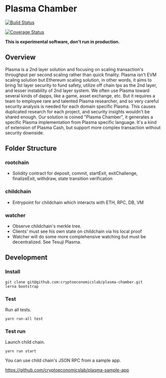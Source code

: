 # Plasma Chamber

[![Build Status](https://travis-ci.org/cryptoeconomicslab/plasma-chamber.svg?branch=master)](https://travis-ci.org/cryptoeconomicslab/plasma-chamber)

[![Coverage Status](https://coveralls.io/repos/github/cryptoeconomicslab/plasma-chamber/badge.svg?branch=master)](https://coveralls.io/github/cryptoeconomicslab/plasma-chamber?branch=master)

**This is experimental software, don't run in production.**

## Overview

Plasma is a 2nd layer solution and focusing on scaling transaction's throughput per second scaling rather than quick finality. Plasma isn't EVM scaling solution but Ethereum scaling solution, in other words, it aims to bring 1st layer security to fund safety, utilize off chain tps as the 2nd layer, and lesser instability of 2nd layer system. We often use Plasma toward several kinds of dapps, like a game, asset exchange, etc. But it requires a team to employee rare and talented Plasma researcher, and so very careful security analysis is needed for each domain specific Plasma. This causes duplicated research for each project, and security insights wouldn't be shared enough. Our solution is coined "Plasma Chamber", it generates a specific Plasma implementation from Plasma specific language. It's a kind of extension of Plasma Cash, but support more complex transaction without security downside.


## Folder Structure

### rootchain
- Solidity contract for deposit, commit, startExit, exitChallenge, finalizeExit, withdraw, state transition verification

### childchain
- Entrypoint for childchain which interacts with ETH, RPC, DB, VM

### watcher
- Observe childchain's merkle tree.
- Clients' must see his own state on childchain via his local proof
- Watcher will do some more complehensive watching but must be decentralized. See Tesuji Plasma.

## Development

### Install

```
git clone git@github.com:cryptoeconomicslab/plasma-chamber.git
lerna bootstrap
```

### Test

Run all tests.

```
yarn run-all test
```

### Test run


Launch child chain.

```
yarn run start
```

You can use child chain's JSON RPC from a sample app.

https://github.com/cryptoeconomicslab/plasma-sample-app

